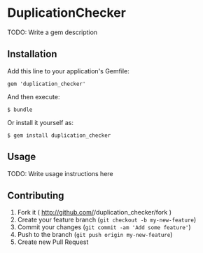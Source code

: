 # DuplicationChecker

TODO: Write a gem description

## Installation

Add this line to your application's Gemfile:

    gem 'duplication_checker'

And then execute:

    $ bundle

Or install it yourself as:

    $ gem install duplication_checker

## Usage

TODO: Write usage instructions here

## Contributing

1. Fork it ( http://github.com/<my-github-username>/duplication_checker/fork )
2. Create your feature branch (`git checkout -b my-new-feature`)
3. Commit your changes (`git commit -am 'Add some feature'`)
4. Push to the branch (`git push origin my-new-feature`)
5. Create new Pull Request
